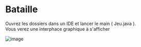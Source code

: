 # Bataille

Ouvrez les dossiers dans un IDE et lancer le main ( Jeu.java ).<br>
Vous verez une interphace graphique à s'afficher 

![image](https://user-images.githubusercontent.com/97243628/165913165-fd827d4e-900a-4f13-b685-540b22005e73.png)

